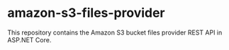 # amazon-s3-files-provider

This repository contains the Amazon S3 bucket files provider REST API in ASP.NET Core.